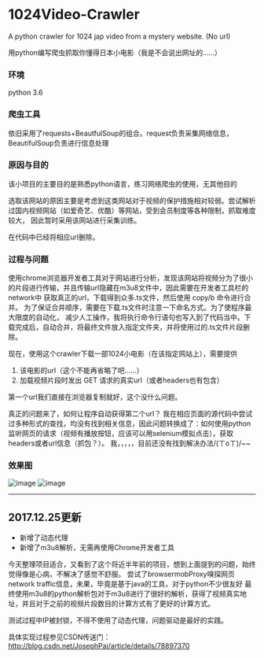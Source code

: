 # 1024Video-Crawler
A python crawler for 1024 jap video from a mystery website. (No url)

用python编写爬虫抓取你懂得日本小电影（我是不会说出网址的……）

### 环境
python 3.6

### 爬虫工具
依旧采用了requests+BeautfulSoup的组合。request负责采集网络信息，BeautifulSoup负责进行信息处理

### 原因与目的
该小项目的主要目的是熟悉python语言，练习网络爬虫的使用，无其他目的

选取该网站的原因主要是考虑到这类网站对于视频的保护措施相对较弱。尝试解析过国内视频网站（如爱奇艺、优酷）等网站，受到会员制度等各种限制，抓取难度较大，
因此暂时采用该网站进行采集训练。

在代码中已经将相应url删除。

### 过程与问题
使用chrome浏览器开发者工具对于网站进行分析，发现该网站将视频分为了很小的片段进行传输，并且传输url隐藏在m3u8文件中，因此需要在开发者工具栏的network中
获取真正的url，下载得到众多.ts文件，然后使用 copy/b 命令进行合并。 为了保证合并顺序，需要在下载.ts文件时注意一下命名方式。为了使程序最大限度的自动化，
减少人工操作，我将执行命令行语句也写入到了代码当中。下载完成后，自动合并，将最终文件放入指定文件夹，并将使用过的.ts文件片段删除。

现在，使用这个crawler下载一部1024小电影（在该指定网站上），需要提供
1. 该电影的url（这个不能再省略了吧……）
2. 加载视频片段时发出 GET 请求的真实url（或者headers也有包含）

第一个url我们直接在浏览器复制就好，这个没什么问题。

真正的问题来了，如何让程序自动获得第二个url？ 我在相应页面的源代码中尝试过多种形式的查找，均没有找到相关信息，因此问题转换成了：如何使用python
监听网页的请求（视频有播放按钮，应该可以用selenium模拟点击），获取headers或者url信息（抓包？）。 我，，，，，目前还没有找到解决办法/(ㄒoㄒ)/~~

### 效果图
![image](./asserts/001.jpg)
![image](./asserts/02.jpg)

-----

## 2017.12.25更新
 - 新增了动态代理
 - 新增了m3u8解析，无需再使用Chrome开发者工具

今天整理项目适合，又看到了这个将近半年前的项目，想到上面提到的问题，始终觉得像是心病，不解决了感觉不舒服。
尝试了browsermobProxy嗅探网页network traffic信息，未果，毕竟是基于java的工具，对于python不少很友好
最终使用m3u8的python解析包对于m3u8进行了很好的解析，获得了视频真实地址，并且对于之前的视频片段数目的计算方式有了更好的计算方式。

测试过程中IP被封锁，不得不使用了动态代理，问题驱动是最好的实践。

具体实现过程参见CSDN传送门：http://blog.csdn.net/JosephPai/article/details/78897370

